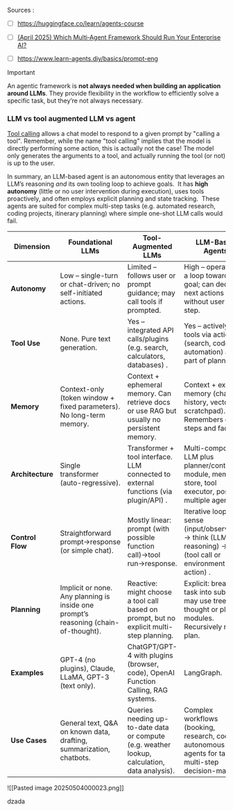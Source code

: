 
Sources : 

- [ ] https://huggingface.co/learn/agents-course
- [ ] [(April 2025) Which Multi‑Agent Framework Should Run Your Enterprise AI?](https://medium.com/@mpuig/which-multi-agent-framework-should-run-your-enterprise-ai-abdc8e09ad89)
- [ ] https://www.learn-agents.diy/basics/prompt-eng



> [!IMPORTANT]
An agentic framework is **not always needed when building an application around LLMs**. They provide flexibility in the workflow to efficiently solve a specific task, but they’re not always necessary.


### LLM vs tool augmented LLM vs agent   

[Tool calling](https://python.langchain.com/docs/concepts/tool_calling/) allows a chat model to respond to a given prompt by "calling a tool".
Remember, while the name "tool calling" implies that the model is directly performing some action, this is actually not the case! The model only generates the arguments to a tool, and actually running the tool (or not) is up to the user.

In summary, an LLM-based agent is an autonomous entity that leverages an LLM’s reasoning _and_ its own tooling loop to achieve goals.  It has **high autonomy** (little or no user intervention during execution), uses tools proactively, and often employs explicit planning and state tracking.  These agents are suited for complex multi-step tasks (e.g. automated research, coding projects, itinerary planning) where simple one-shot LLM calls would fail.

| **Dimension**    | **Foundational LLMs**                                                               | **Tool-Augmented LLMs**                                                                       | **LLM-Based Agents**                                                                                        |
| ---------------- | ----------------------------------------------------------------------------------- | --------------------------------------------------------------------------------------------- | ----------------------------------------------------------------------------------------------------------- |
| **Autonomy**     | Low – single-turn or chat-driven; no self-initiated actions.                        | Limited – follows user or prompt guidance; may call tools if prompted.                        | High – operates in a loop toward a goal; can decide next actions without user each step.                    |
| **Tool Use**     | None. Pure text generation.                                                         | Yes – integrated API calls/plugins (e.g. search, calculators, databases) .                    | Yes – actively uses tools via actions (search, code, UI automation) as part of planning .                   |
| **Memory**       | Context-only (token window + fixed parameters). No long-term memory.                | Context + ephemeral memory. Can retrieve docs or use RAG but usually no persistent memory.    | Context + explicit memory (chat history, vector DB, scratchpad). Remembers earlier steps and facts.         |
| **Architecture** | Single transformer (auto-regressive).                                               | Transformer + tool interface. LLM connected to external functions (via plugin/API) .          | Multi-component. LLM plus planner/controller module, memory store, tool executor, possibly multiple agents. |
| **Control Flow** | Straightforward prompt→response (or simple chat).                                   | Mostly linear: prompt (with possible function call)→tool run→response.                        | Iterative loop: sense (input/observation) → think (LLM reasoning) → act (tool call or environment action) . |
| **Planning**     | Implicit or none. Any planning is inside one prompt’s reasoning (chain-of-thought). | Reactive: might choose a tool call based on prompt, but no explicit multi-step planning.      | Explicit: breaks task into subgoals, may use tree-of-thought or planner modules. Recursively refines plan.  |
| **Examples**     | GPT-4 (no plugins), Claude, LLaMA, GPT-3 (text only).                               | ChatGPT/GPT-4 with plugins (browser, code), OpenAI Function Calling, RAG systems.             | LangGraph.                                                                                                  |
| **Use Cases**    | General text, Q&A on known data, drafting, summarization, chatbots.                 | Queries needing up-to-date data or compute (e.g. weather lookup, calculation, data analysis). | Complex workflows (booking, research, coding), autonomous agents for tasks, multi-step decision-making.     |


![[Pasted image 20250504000023.png]]


dzada